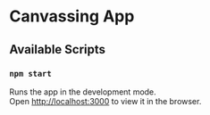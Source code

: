 # Canvassing App

## Available Scripts

### `npm start`

Runs the app in the development mode.\
Open [http://localhost:3000](http://localhost:3000) to view it in the browser.

